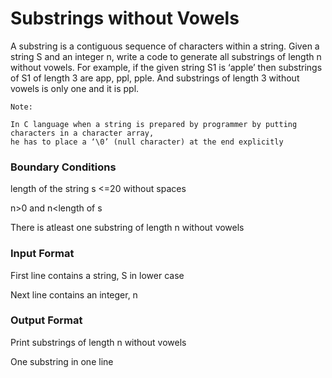 # Substrings without Vowels
A substring is a contiguous sequence of characters within a string. Given a string S and an integer n, write a code to generate all substrings of length n without vowels. For example, if the given string S1 is ‘apple’ then substrings of S1 of length 3 are app, ppl, pple. And substrings of length 3 without vowels is only one and it is ppl.
```
Note:

In C language when a string is prepared by programmer by putting characters in a character array, 
he has to place a ‘\0’ (null character) at the end explicitly
```
### Boundary Conditions

length of the string s <=20 without spaces

n>0 and n<length of s

There is atleast one substring of length n without vowels

### Input Format

First line contains a string, S in lower case

Next line contains an integer, n

### Output Format

Print substrings of length n without vowels

One substring in one line
